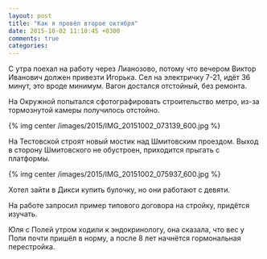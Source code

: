```yaml
---
layout: post
title: "Как я провёл второе октября"
date: 2015-10-02 11:10:45 +0300
comments: true
categories: 
---
```

С утра поехал на работу через Лианозово, потому что вечером Виктор Иванович должен привезти Игорька. Сел на электричку 7-21, идёт 36 минут, это вроде минимум. Вагон достался отстойный, без ремонта. 

На Окружной попытался сфотографировать строительство метро, из-за тормознутой камеры получилось отстойно. 

{% img center /images/2015/IMG_20151002_073139_600.jpg %}

На Тестовской строят новый мостик над Шмитовским проездом. Выход в сторону Шмитовского не обустроен, приходится прыгать с платформы.

{% img center /images/2015/IMG_20151002_075937_600.jpg %}

Хотел зайти в Дикси купить булочку, но они работают с девяти.

На работе запросил пример типового договора на стройку, придётся изучать.

Юля с Полей утром ходили к эндокринологу, она сказала, что вес у Поли почти пришёл в норму, а после 8 лет начнётся гормональная перестройка.